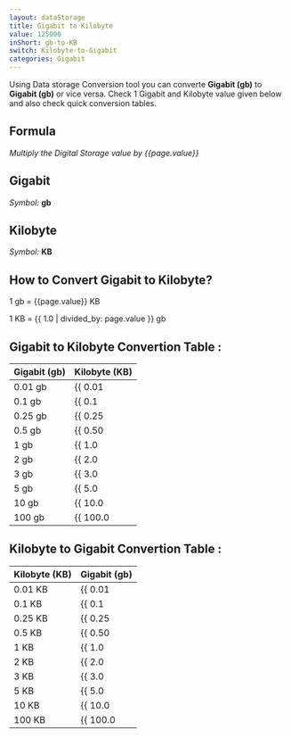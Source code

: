 ```yaml
---
layout: dataStorage
title: Gigabit to Kilobyte
value: 125000
inShort: gb-to-KB
switch: Kilobyte-to-Gigabit
categories: Gigabit
---
```


Using Data storage Conversion tool you can converte **Gigabit (gb)** to **Gigabit (gb)** or vice versa. Check 1 Gigabit and Kilobyte value given below and also check quick conversion tables.

## Formula
*Multiply the Digital Storage value by {{page.value}}*

## Gigabit
*Symbol:* **gb**

## Kilobyte
*Symbol:* **KB**

## How to Convert Gigabit to Kilobyte?

1 gb = {{page.value}} KB

1 KB = {{ 1.0 | divided_by: page.value }} gb


## Gigabit to Kilobyte Convertion Table :

| Gigabit (gb) | Kilobyte (KB) |
| ---- | ---- |
| 0.01 gb | {{ 0.01 | times: page.value }} KB |
| 0.1 gb | {{ 0.1 | times: page.value }} KB |
| 0.25 gb | {{ 0.25 | times: page.value }} KB |
| 0.5 gb | {{ 0.50 | times: page.value }} KB |
| 1 gb | {{ 1.0 | times: page.value }} KB |
| 2 gb | {{ 2.0 | times: page.value }} KB |
| 3 gb | {{ 3.0 | times: page.value }} KB |
| 5 gb | {{ 5.0 | times: page.value }} KB |
| 10 gb | {{ 10.0 | times: page.value }} KB |
| 100 gb | {{ 100.0 | times: page.value }} KB |

## Kilobyte to Gigabit Convertion Table :

| Kilobyte (KB) | Gigabit (gb) |
| ---- | ---- |
| 0.01 KB | {{ 0.01 | divided_by: page.value }} gb |
| 0.1 KB | {{ 0.1 | divided_by: page.value }} gb |
| 0.25 KB | {{ 0.25 | divided_by: page.value }} gb |
| 0.5 KB | {{ 0.50 | divided_by: page.value }} gb |
| 1 KB | {{ 1.0 | divided_by: page.value }} gb |
| 2 KB | {{ 2.0 | divided_by: page.value }} gb |
| 3 KB | {{ 3.0 | divided_by: page.value }} gb |
| 5 KB | {{ 5.0 | divided_by: page.value }} gb |
| 10 KB | {{ 10.0 | divided_by: page.value }} gb |
| 100 KB | {{ 100.0 | divided_by: page.value }} gb |


<script>
document.getElementById('selectInput')[10].selected = true
document.getElementById('selectOutput')[4].selected = true
</script>
